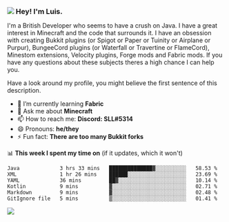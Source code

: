 <h3 style="margin: auto;"><img src="https://avatars.githubusercontent.com/u/39528861?s=48&v=4" ></img> Hey! I'm Luis.</h3>

I'm a British Developer who seems to have a crush on Java. I have a great interest in Minecraft and the code that surrounds it. I have an obsession with creating Bukkit plugins (or Spigot or Paper or Tuinity or Airplane or Purpur), BungeeCord plugins (or Waterfall or Travertine or FlameCord), Minestom extensions, Velocity plugins, Forge mods and Fabric mods. If you have any questions about these subjects theres a high chance I can help you.
  
Have a look around my profile, you might believe the first sentence of this description.

- 🌱 I’m currently learning **Fabric**
- 💬 Ask me about **Minecraft**
- 📫 How to reach me: **Discord: SLL#5314**
- 😄 Pronouns: **he/they**
- ⚡ Fun fact: **There are too many Bukkit forks**

📊 **This week I spent my time on** (if it updates, which it won't)
<!--START_SECTION:waka-->

```text
Java             3 hrs 33 mins   ██████████████▓░░░░░░░░░░   58.53 %
XML              1 hr 26 mins    ██████░░░░░░░░░░░░░░░░░░░   23.69 %
YAML             36 mins         ██▓░░░░░░░░░░░░░░░░░░░░░░   10.14 %
Kotlin           9 mins          ▓░░░░░░░░░░░░░░░░░░░░░░░░   02.71 %
Markdown         9 mins          ▓░░░░░░░░░░░░░░░░░░░░░░░░   02.48 %
GitIgnore file   5 mins          ▒░░░░░░░░░░░░░░░░░░░░░░░░   01.41 %
```

<!--END_SECTION:waka-->

<a href="https://sllcoding.dev"><img src="https://github-readme-stats.vercel.app/api?username=SLLCoding&show_icons=true&theme=great-gatsby" /></a>
